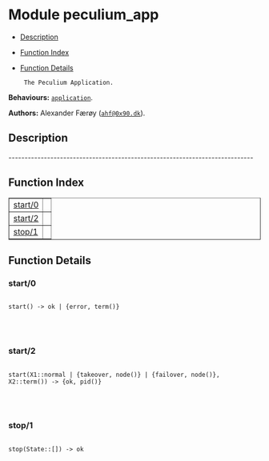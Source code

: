 

# Module peculium_app #
* [Description](#description)
* [Function Index](#index)
* [Function Details](#functions)


       The Peculium Application.
__Behaviours:__ [`application`](application.md).

__Authors:__ Alexander Færøy ([`ahf@0x90.dk`](mailto:ahf@0x90.dk)).
<a name="description"></a>

## Description ##
   ----------------------------------------------------------------------------<a name="index"></a>

## Function Index ##


<table width="100%" border="1" cellspacing="0" cellpadding="2" summary="function index"><tr><td valign="top"><a href="#start-0">start/0</a></td><td></td></tr><tr><td valign="top"><a href="#start-2">start/2</a></td><td></td></tr><tr><td valign="top"><a href="#stop-1">stop/1</a></td><td></td></tr></table>


<a name="functions"></a>

## Function Details ##

<a name="start-0"></a>

### start/0 ###


<pre><code>
start() -&gt; ok | {error, term()}
</code></pre>

<br></br>



<a name="start-2"></a>

### start/2 ###


<pre><code>
start(X1::normal | {takeover, node()} | {failover, node()}, X2::term()) -&gt; {ok, pid()}
</code></pre>

<br></br>



<a name="stop-1"></a>

### stop/1 ###


<pre><code>
stop(State::[]) -&gt; ok
</code></pre>

<br></br>



